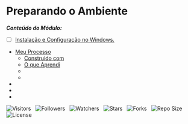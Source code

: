 <!-- Titulo -->
# Preparando o Ambiente

***Conteúdo do Módulo:***

* [ ] [Instalação e Configuração no Windows.](https://github.com/Devsgeeknerd/cla-ins-con-win-pre-amb-alg-log-par-pro-bas-ava "Ver aula")

<!-- Table of Contents -->
<!-- ## Tabela de Conteúdos -->

<!-- * [Vista por Cima](#vista-pro-cima) -->
  <!-- * [Foto da Tela](#foto-da-tela) -->
  <!-- * [Links](#links) -->
* [Meu Processo](#meu-processo)
  * [Construido com](#construido-com)
  * [O que Aprendi](#o-que-aprendi)
  * []()
  * []()
* []()
* []()
* []()

![Visitors](https://api.visitorbadge.io/api/visitors?path=Devsgeeknerd%2Fmod-pre-amb-alg-log-par-pro-bas-ava&label=Visitantes&labelColor=%23f9e64f&countColor=%23008000&style=plastic "Total de Visitas")
&nbsp;
![Followers](https://img.shields.io/github/followers/Devsgeeknerd?style=p&label=Seguidores&labelColor=f9e64f&color=008000 "Total de Seguidores")
&nbsp;
![Watchers](https://img.shields.io/github/watchers/Devsgeeknerd/mod-pre-amb-alg-log-par-pro-bas-ava?style=p&label=Observadores&labelColor=f9e64f&color=008000 "Total de Observadores")
&nbsp;
![Stars](https://img.shields.io/github/stars/Devsgeeknerd/mod-pre-amb-alg-log-par-pro-bas-ava?style=p&label=Estrelas&labelColor=f9e64f&color=008000 "Total de Estrelas")
&nbsp;
![Forks](https://img.shields.io/github/forks/Devsgeeknerd/mod-pre-amb-alg-log-par-pro-bas-ava?style=p&label=Bifurcações&labelColor=f9e64f&color=008000 "Total de Bifurcações")
&nbsp;
![Repo Size](https://img.shields.io/github/repo-size/Devsgeeknerd/mod-pre-amb-alg-log-par-pro-bas-ava?style=p&label=Tamanho&labelColor=f9e64f&color=008000 "Tamanho do Repositório")
&nbsp;
![License](https://img.shields.io/github/license/Devsgeeknerd/mod-pre-amb-alg-log-par-pro-bas-ava?style=p&label=Licença&labelColor=f9e64f&color=008000 "Licença do Repositório")
